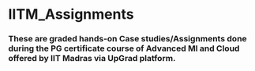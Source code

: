 # IITM_Assignments
### These are **graded** hands-on Case studies/Assignments done during the PG certificate course of Advanced Ml and Cloud offered by IIT Madras via UpGrad platform.
